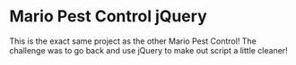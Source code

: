 # Mario Pest Control jQuery
<p>
   This is the exact same project as the other Mario Pest Control! The challenge was to go back and use jQuery to make out script a little cleaner! 
</p>

